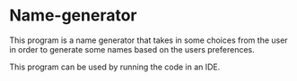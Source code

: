 # Name-generator
This program is a name generator that takes in some choices from the user in order to generate some names based on the users preferences.

This program can be used by running the code in an IDE.
